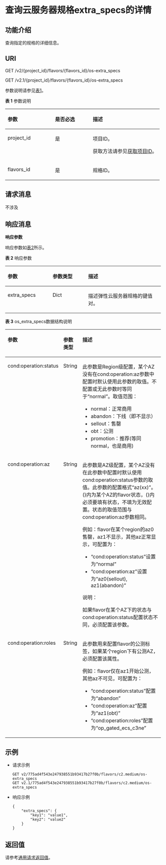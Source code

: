 # 查询云服务器规格extra\_specs的详情<a name="ZH-CN_TOPIC_0065817706"></a>

## 功能介绍<a name="zh-cn_topic_0057973064_section33891944"></a>

查询指定的规格的详细信息。

## URI<a name="zh-cn_topic_0057973064_section36592045"></a>

GET /v2/\{project\_id\}/flavors/\{flavors\_id\}/os-extra\_specs

GET /v2.1/\{project\_id\}/flavors/\{flavors\_id\}/os-extra\_specs

参数说明请参见[表1](#zh-cn_topic_0057973064_table47154420)。

**表 1**  参数说明

<a name="zh-cn_topic_0057973064_table47154420"></a>
<table><thead align="left"><tr id="zh-cn_topic_0057973064_row324668"><th class="cellrowborder" valign="top" width="30.7%" id="mcps1.2.4.1.1"><p id="p5187119"><a name="p5187119"></a><a name="p5187119"></a>参数</p>
</th>
<th class="cellrowborder" valign="top" width="24.5%" id="mcps1.2.4.1.2"><p id="p17503500"><a name="p17503500"></a><a name="p17503500"></a>是否必选</p>
</th>
<th class="cellrowborder" valign="top" width="44.800000000000004%" id="mcps1.2.4.1.3"><p id="p8497414"><a name="p8497414"></a><a name="p8497414"></a>描述</p>
</th>
</tr>
</thead>
<tbody><tr id="zh-cn_topic_0057973064_row17004965"><td class="cellrowborder" valign="top" width="30.7%" headers="mcps1.2.4.1.1 "><p id="zh-cn_topic_0057973064_p35224963"><a name="zh-cn_topic_0057973064_p35224963"></a><a name="zh-cn_topic_0057973064_p35224963"></a>project_id</p>
</td>
<td class="cellrowborder" valign="top" width="24.5%" headers="mcps1.2.4.1.2 "><p id="zh-cn_topic_0057973064_p34649765"><a name="zh-cn_topic_0057973064_p34649765"></a><a name="zh-cn_topic_0057973064_p34649765"></a>是</p>
</td>
<td class="cellrowborder" valign="top" width="44.800000000000004%" headers="mcps1.2.4.1.3 "><p id="p37593705"><a name="p37593705"></a><a name="p37593705"></a>项目ID。</p>
<p id="p1180512217438"><a name="p1180512217438"></a><a name="p1180512217438"></a>获取方法请参见<a href="获取项目ID.md">获取项目ID</a>。</p>
</td>
</tr>
<tr id="zh-cn_topic_0057973064_row26746391"><td class="cellrowborder" valign="top" width="30.7%" headers="mcps1.2.4.1.1 "><p id="zh-cn_topic_0057973064_p18974100"><a name="zh-cn_topic_0057973064_p18974100"></a><a name="zh-cn_topic_0057973064_p18974100"></a>flavors_id</p>
</td>
<td class="cellrowborder" valign="top" width="24.5%" headers="mcps1.2.4.1.2 "><p id="zh-cn_topic_0057973064_p60507121"><a name="zh-cn_topic_0057973064_p60507121"></a><a name="zh-cn_topic_0057973064_p60507121"></a>是</p>
</td>
<td class="cellrowborder" valign="top" width="44.800000000000004%" headers="mcps1.2.4.1.3 "><p id="zh-cn_topic_0057973064_p2129750"><a name="zh-cn_topic_0057973064_p2129750"></a><a name="zh-cn_topic_0057973064_p2129750"></a>规格ID。</p>
</td>
</tr>
</tbody>
</table>

## 请求消息<a name="zh-cn_topic_0057973064_section33381957"></a>

不涉及

## 响应消息<a name="zh-cn_topic_0057973064_section32002165"></a>

**响应参数**

响应参数如[表2](#zh-cn_topic_0057973064_table28168569)所示。

**表 2**  响应参数

<a name="zh-cn_topic_0057973064_table28168569"></a>
<table><thead align="left"><tr id="zh-cn_topic_0057973064_row26406300"><th class="cellrowborder" valign="top" width="28.910000000000004%" id="mcps1.2.4.1.1"><p id="p110452114597"><a name="p110452114597"></a><a name="p110452114597"></a>参数</p>
</th>
<th class="cellrowborder" valign="top" width="22.830000000000002%" id="mcps1.2.4.1.2"><p id="p71044217595"><a name="p71044217595"></a><a name="p71044217595"></a>参数类型</p>
</th>
<th class="cellrowborder" valign="top" width="48.26%" id="mcps1.2.4.1.3"><p id="p15104102175910"><a name="p15104102175910"></a><a name="p15104102175910"></a>描述</p>
</th>
</tr>
</thead>
<tbody><tr id="zh-cn_topic_0057973064_row46433444"><td class="cellrowborder" valign="top" width="28.910000000000004%" headers="mcps1.2.4.1.1 "><p id="zh-cn_topic_0057973064_p3012613"><a name="zh-cn_topic_0057973064_p3012613"></a><a name="zh-cn_topic_0057973064_p3012613"></a>extra_specs</p>
</td>
<td class="cellrowborder" valign="top" width="22.830000000000002%" headers="mcps1.2.4.1.2 "><p id="zh-cn_topic_0057973064_p42695066"><a name="zh-cn_topic_0057973064_p42695066"></a><a name="zh-cn_topic_0057973064_p42695066"></a>Dict</p>
</td>
<td class="cellrowborder" valign="top" width="48.26%" headers="mcps1.2.4.1.3 "><p id="zh-cn_topic_0057973064_p9931138"><a name="zh-cn_topic_0057973064_p9931138"></a><a name="zh-cn_topic_0057973064_p9931138"></a>描述弹性云服务器规格的键值对。</p>
</td>
</tr>
</tbody>
</table>

**表 3**  os\_extra\_specs数据结构说明

<a name="table59078165"></a>
<table><thead align="left"><tr id="row48163256"><th class="cellrowborder" valign="top" width="24.12%" id="mcps1.2.4.1.1"><p id="p1840210342212"><a name="p1840210342212"></a><a name="p1840210342212"></a>参数</p>
</th>
<th class="cellrowborder" valign="top" width="12.76%" id="mcps1.2.4.1.2"><p id="p24022343215"><a name="p24022343215"></a><a name="p24022343215"></a>参数类型</p>
</th>
<th class="cellrowborder" valign="top" width="63.12%" id="mcps1.2.4.1.3"><p id="p134021734323"><a name="p134021734323"></a><a name="p134021734323"></a>描述</p>
</th>
</tr>
</thead>
<tbody><tr id="row169423685915"><td class="cellrowborder" valign="top" width="24.12%" headers="mcps1.2.4.1.1 "><p id="p395203616590"><a name="p395203616590"></a><a name="p395203616590"></a>cond:operation:status</p>
</td>
<td class="cellrowborder" valign="top" width="12.76%" headers="mcps1.2.4.1.2 "><p id="p29512361595"><a name="p29512361595"></a><a name="p29512361595"></a>String</p>
</td>
<td class="cellrowborder" valign="top" width="63.12%" headers="mcps1.2.4.1.3 "><p id="p108052518111"><a name="p108052518111"></a><a name="p108052518111"></a>此参数是Region级配置，某个AZ没有在cond:operation:az参数中配置时默认使用此参数的取值。不配置或无此参数时等同于<span class="parmvalue" id="parmvalue1182675317816"><a name="parmvalue1182675317816"></a><a name="parmvalue1182675317816"></a>“normal”</span>。取值范围：</p>
<a name="ul14280914915"></a><a name="ul14280914915"></a><ul id="ul14280914915"><li>normal：正常商用</li><li>abandon：下线（即不显示）</li><li>sellout：售罄</li><li>obt：公测</li><li>promotion：推荐(等同normal，也是商用)</li></ul>
</td>
</tr>
<tr id="row1347820527114"><td class="cellrowborder" valign="top" width="24.12%" headers="mcps1.2.4.1.1 "><p id="p54798521311"><a name="p54798521311"></a><a name="p54798521311"></a>cond:operation:az</p>
</td>
<td class="cellrowborder" valign="top" width="12.76%" headers="mcps1.2.4.1.2 "><p id="p12479205214119"><a name="p12479205214119"></a><a name="p12479205214119"></a>String</p>
</td>
<td class="cellrowborder" valign="top" width="63.12%" headers="mcps1.2.4.1.3 "><p id="p118175714108"><a name="p118175714108"></a><a name="p118175714108"></a>此参数是AZ级配置，某个AZ没有在此参数中配置时默认使用cond:operation:status参数的取值。此参数的配置格式<span class="parmvalue" id="parmvalue35503781214"><a name="parmvalue35503781214"></a><a name="parmvalue35503781214"></a>“az(xx)”</span>。()内为某个AZ的flavor状态，()内必须要填有状态，不填为无效配置。状态的取值范围与cond:operation:az参数相同。</p>
<p id="p994816551996"><a name="p994816551996"></a><a name="p994816551996"></a>例如：flavor在某个region的az0售罄，az1不显示，其他az正常显示，可配置为：</p>
<a name="ul18538152311016"></a><a name="ul18538152311016"></a><ul id="ul18538152311016"><li><span class="parmname" id="parmname185211228121019"><a name="parmname185211228121019"></a><a name="parmname185211228121019"></a>“cond:operation:status”</span>设置为<span class="parmvalue" id="parmvalue1259753121017"><a name="parmvalue1259753121017"></a><a name="parmvalue1259753121017"></a>“normal”</span></li><li><span class="parmname" id="parmname1091653419106"><a name="parmname1091653419106"></a><a name="parmname1091653419106"></a>“cond:operation:az”</span>设置为<span class="parmvalue" id="parmvalue14516104011015"><a name="parmvalue14516104011015"></a><a name="parmvalue14516104011015"></a>“az0(sellout), az1(abandon)”</span></li></ul>
<div class="note" id="note16390259827"><a name="note16390259827"></a><a name="note16390259827"></a><span class="notetitle"> 说明： </span><div class="notebody"><p id="p33931591628"><a name="p33931591628"></a><a name="p33931591628"></a>如果flavor在某个AZ下的状态与cond:operation:status配置状态不同，必须配置该参数。</p>
</div></div>
</td>
</tr>
<tr id="row182067539163"><td class="cellrowborder" valign="top" width="24.12%" headers="mcps1.2.4.1.1 "><p id="p1597119116171"><a name="p1597119116171"></a><a name="p1597119116171"></a>cond:operation:roles</p>
</td>
<td class="cellrowborder" valign="top" width="12.76%" headers="mcps1.2.4.1.2 "><p id="p109711411121715"><a name="p109711411121715"></a><a name="p109711411121715"></a>String</p>
</td>
<td class="cellrowborder" valign="top" width="63.12%" headers="mcps1.2.4.1.3 "><p id="p11971111116171"><a name="p11971111116171"></a><a name="p11971111116171"></a>此参数用来配置flavor的公测标签，如果某个region下有公测AZ，必须配置该属性。</p>
<p id="p5971111171712"><a name="p5971111171712"></a><a name="p5971111171712"></a>例如：flavor仅在az1开始公测，其他az不可见，可配置为：</p>
<a name="ul16771174711176"></a><a name="ul16771174711176"></a><ul id="ul16771174711176"><li><span class="parmname" id="parmname8360125316177"><a name="parmname8360125316177"></a><a name="parmname8360125316177"></a>“cond:operation:status”</span>配置为<span class="parmvalue" id="parmvalue365619131818"><a name="parmvalue365619131818"></a><a name="parmvalue365619131818"></a>“abandon”</span></li><li><span class="parmname" id="parmname1950555161716"><a name="parmname1950555161716"></a><a name="parmname1950555161716"></a>“cond:operation:az”</span>配置为<span class="parmvalue" id="parmvalue128791949184"><a name="parmvalue128791949184"></a><a name="parmvalue128791949184"></a>“az1(obt)”</span></li><li><span class="parmname" id="parmname196331858191719"><a name="parmname196331858191719"></a><a name="parmname196331858191719"></a>“cond:operation:roles”</span>配置为<span class="parmvalue" id="parmvalue099158171816"><a name="parmvalue099158171816"></a><a name="parmvalue099158171816"></a>“op_gated_ecs_c3ne”</span></li></ul>
</td>
</tr>
</tbody>
</table>

## 示例<a name="zh-cn_topic_0057973064_section19584029"></a>

-   请求示例

    ```
    GET v2/775ad4f543e247938551b93417b27f0b/flavors/c2.medium/os-extra_specs
    GET v2.1/775ad4f543e247938551b93417b27f0b/flavors/c2.medium/os-extra_specs
    ```

-   响应示例

    ```
    {
        "extra_specs": {
            "key1": "value1",
            "key2": "value2"
        }
    }
    ```


## 返回值<a name="zh-cn_topic_0057973064_zh-cn_topic_0020212692_section22960139"></a>

请参考[通用请求返回值](通用请求返回值.md)。

